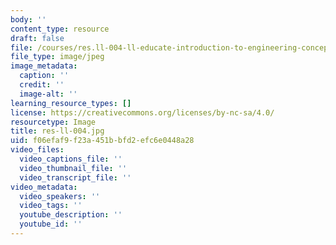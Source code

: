 ```yaml
---
body: ''
content_type: resource
draft: false
file: /courses/res.ll-004-ll-educate-introduction-to-engineering-concepts-spring-2022/res-ll-004.jpg
file_type: image/jpeg
image_metadata:
  caption: ''
  credit: ''
  image-alt: ''
learning_resource_types: []
license: https://creativecommons.org/licenses/by-nc-sa/4.0/
resourcetype: Image
title: res-ll-004.jpg
uid: f06efaf9-f23a-451b-bfd2-efc6e0448a28
video_files:
  video_captions_file: ''
  video_thumbnail_file: ''
  video_transcript_file: ''
video_metadata:
  video_speakers: ''
  video_tags: ''
  youtube_description: ''
  youtube_id: ''
---
```

